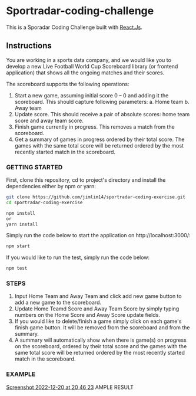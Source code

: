 # Sportradar-coding-challenge

This is a Sporadar Coding Challenge built with [React.Js](https://reactjs.org/).<br />

## Instructions

You are working in a sports data company, and we would like you to develop a new Live Football
World Cup Scoreboard library (or frontend application) that shows all the ongoing matches and their
scores.

The scoreboard supports the following operations:
1. Start a new game, assuming initial score 0 – 0 and adding it the scoreboard.
This should capture following parameters:
a. Home team
b. Away team
2. Update score. This should receive a pair of absolute scores: home team score and away
team score.
3. Finish game currently in progress. This removes a match from the scoreboard.
4. Get a summary of games in progress ordered by their total score. The games with the same
total score will be returned ordered by the most recently started match in the scoreboard.

### GETTING STARTED

First, clone this repository, cd to project's directory and install the dependencies either by npm or yarn:

```bash
git clone https://github.com/jimlim14/sportradar-coding-exercise.git
cd sportradar-coding-exercise

npm install
or
yarn install
```

Simply run the code below to start the application on http://localhost:3000/:

```bash
npm start
```

If you would like to run the test, simply run the code below:

```bash
npm test
```

### STEPS
1. Input Home Team and Away Team and click add new game button to add a new game to the scoreboard.
2. Update Home Teamd Score and Away Team Score by simply typing numbers on the Home Score and Away Score update fields.
3. If you would like to delete/finish a game simply click on each game's finish game button. It will be removed from the scoreboard and from the summary.
4. A summary will automatically show when there is game(s) on progress on the scoreboard, ordered by their total score and the games with the same total score will be returned ordered by the most recently started match in the scoreboard.

### EXAMPLE
[Screenshot 2022-12-20 at 20 46 23](https://user-images.githubusercontent.com/88963740/208753524-ad975e93-e74d-4205-82e6-b8206b006361.png)
AMPLE RESULT
